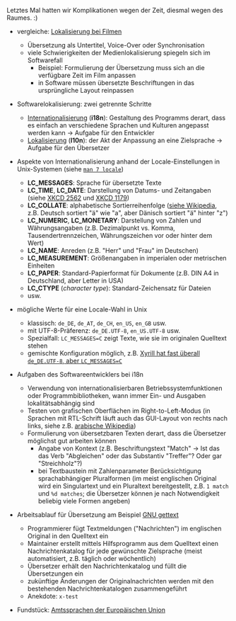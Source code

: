 Letztes Mal hatten wir Komplikationen wegen der Zeit, diesmal wegen des Raumes. :)

* vergleiche: [Lokalisierung bei Filmen](https://de.wikipedia.org/wiki/Multimedialokalisierung )
    * Übersetzung als Untertitel, Voice-Over oder Synchronisation
    * viele Schwierigkeiten der Medienlokalisierung spiegeln sich im Softwarefall
        * Beispiel: Formulierung der Übersetzung muss sich an die verfügbare Zeit im Film anpassen
        * in Software müssen übersetzte Beschriftungen in das ursprüngliche Layout reinpassen

* Softwarelokalisierung: zwei getrennte Schritte
    * [Internationalisierung](https://de.wikipedia.org/wiki/Internationalisierung_(Softwareentwicklung) ) (**i18n**): Gestaltung des Programms derart, dass es einfach an verschiedene Sprachen und Kulturen angepasst werden kann -> Aufgabe für den Entwickler
    * [Lokalisierung](https://de.wikipedia.org/wiki/Lokalisierung_(Softwareentwicklung) ) (**l10n**): der Akt der Anpassung an eine Zielsprache -> Aufgabe für den Übersetzer

* Aspekte von Internationalisierung anhand der Locale-Einstellungen in Unix-Systemen (siehe [`man 7 locale`](https://de.wikipedia.org/wiki/Alphabetische_Sortierung#Sortierregeln_nach_Sprachen ))
    * **LC\_MESSAGES**: Sprache für übersetzte Texte
    * **LC\_TIME**, **LC\_DATE**: Darstellung von Datums- und Zeitangaben (siehe [XKCD 2562](https://xkcd.com/2562/ ) und [XKCD 1179](https://xkcd.com/1179/ ))
    * **LC\_COLLATE**: alphabetische Sortierreihenfolge ([siehe Wikipedia](https://de.wikipedia.org/wiki/Alphabetische_Sortierung#Sortierregeln_nach_Sprachen ), z.B. Deutsch sortiert "ä" wie "a", aber Dänisch sortiert "ä" hinter "z")
    * **LC\_NUMERIC**, **LC\_MONETARY**: Darstellung von Zahlen und Währungsangaben (z.B. Dezimalpunkt vs. Komma, Tausendertrennzeichen, Währungszeichen vor oder hinter dem Wert)
    * **LC\_NAME**: Anreden (z.B. "Herr" und "Frau" im Deutschen)
    * **LC\_MEASUREMENT**: Größenangaben in imperialen oder metrischen Einheiten
    * **LC\_PAPER**: Standard-Papierformat für Dokumente (z.B. DIN A4 in Deutschland, aber Letter in USA)
    * **LC\_CTYPE** (_character type_): Standard-Zeichensatz für Dateien
    * usw.

* mögliche Werte für eine Locale-Wahl in Unix
    * klassisch: `de_DE`, `de_AT`, `de_CH`, `en_US`, `en_GB` usw.
    * mit UTF-8-Präferenz: `de_DE.UTF-8`, `en_US.UTF-8` usw.
    * Spezialfall: `LC_MESSAGES=C` zeigt Texte, wie sie im originalen Quelltext stehen
    * gemischte Konfiguration möglich, z.B. [Xyrill hat fast überall `de_DE.UTF-8`, aber `LC_MESSAGES=C`](https://github.com/majewsky/system-configuration/blob/c42f3e38d6d84a10b69ada6eb59d7617065b3bfc/hologram-base.pkg.toml#L63-L68 )

* Aufgaben des Softwareentwicklers bei i18n
    * Verwendung von internationalisierbaren Betriebssystemfunktionen oder Programmbibliotheken, wann immer Ein- und Ausgaben lokalitätsabhängig sind
    * Testen von grafischen Oberflächen im Right-to-Left-Modus (in Sprachen mit RTL-Schrift läuft auch das GUI-Layout von rechts nach links, siehe z.B. [arabische Wikipedia](https://ar.wikipedia.org/ ))
    * Formulierung von übersetzbaren Texten derart, dass die Übersetzer möglichst gut arbeiten können
        * Angabe von Kontext (z.B. Beschriftungstext "Match" -> Ist das das Verb "Abgleichen" oder das Substantiv "Treffer"? Oder gar "Streichholz"?)
        * bei Textbaustein mit Zahlenparameter Berücksichtigung sprachabhängiger Pluralformen (im meist englischen Original wird ein Singulartext und ein Pluraltext bereitgestellt, z.B. `1 match` und `%d matches`; die Übersetzer können je nach Notwendigkeit beliebig viele Formen angeben)

* Arbeitsablauf für Übersetzung am Beispiel [GNU gettext](https://www.gnu.org/software/gettext/manual/gettext.html )
    * Programmierer fügt Textmeldungen ("Nachrichten") im englischen Original in den Quelltext ein
    * Maintainer erstellt mittels Hilfsprogramm aus dem Quelltext einen Nachrichtenkatalog für jede gewünschte Zielsprache (meist automatisiert, z.B. täglich oder wöchentlich)
    * Übersetzer erhält den Nachrichtenkatalog und füllt die Übersetzungen ein
    * zukünftige Änderungen der Originalnachrichten werden mit den bestehenden Nachrichtenkatalogen zusammengeführt
    * Anekdote: `x-test`

* Fundstück: [Amtssprachen der Europäischen Union](https://de.wikipedia.org/wiki/Amtssprachen_der_Europ%C3%A4ischen_Union )

